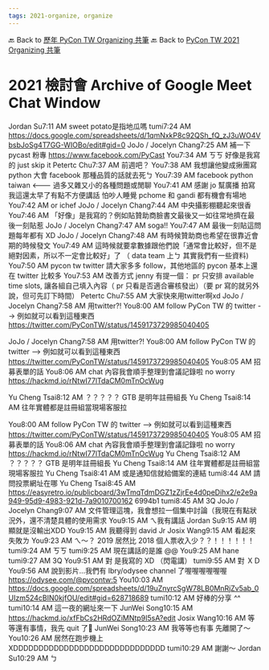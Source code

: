 ```yaml
---
tags: 2021-organize, organize
---
```


🔙 Back to [歷年 PyCon TW Organizing 共筆](/ryPr7SFyP/%2FHM5mHCFKQCu7-W5ea8ITcw%3Fview)
🔙 Back to [PyCon TW 2021 Organizing 共筆](/Wb9vQrfJQk-5tPoPR23hwA)

# 2021 檢討會 Archive of Google Meet Chat Window
Jordan Su7:11 AM
sweet potato是指地瓜嗎
tumi7:24 AM
https://docs.google.com/spreadsheets/d/1qmNxkP8c92QSh_fQ_zJ3uWO4VbsbJoSg4T7GG-WIOBo/edit#gid=0
JoJo / Jocelyn Chang7:25 AM
補一下 pycast 粉專 https://www.facebook.com/PyCast
You7:34 AM
ㄎㄎ
好像是我寫的
just skip it
Petertc Chu7:37 AM
前週吧？
You7:38 AM
我想讓他變成揪團寫 python 大會
facebook 那種品質的話就去死ㄅ
You7:39 AM
facebook python taiwan <--- 過多又雜又小的各種問題或閒聊
You7:41 AM
感謝 jo 幫廣播    拍寫我這還太早了有點不方便講話  怕吵人睡覺
pchome 和  gandi 都有機會有場地
You7:42 AM
or ichef 
JoJo / Jocelyn Chang7:44 AM
中央攝影棚聽起來很香
You7:46 AM
「好像」是我寫的？例如貼贊助商臉書文最後又一如往常地擠在最後一刻貼惹
JoJo / Jocelyn Chang7:47 AM
soga!! 
You7:47 AM
最後一刻貼這問題每年都有 XD
JoJo / Jocelyn Chang7:48 AM
有時候贊助商也希望在很靠近會期的時候發文
You7:49 AM
這時候就要拿數據跟他們說「通常會比較好，但不是絕對因素，所以不一定會比較好」了  （ data team 上ㄅ  其實我們有一些資料)
You7:50 AM
pycon tw twitter 請大家多多 follow，其他地區的 pycon 基本上還在 twitter 比較多
You7:53 AM
改善方式 jenny 有提一個： pr 只安排 available time slots, 讓各組自己填入內容（ pr 只看是否適合審核發出）（要 pr 寫的就另外說，但可先訂下時間）
Petertc Chu7:55 AM
大家快來用twitter啊xd
JoJo / Jocelyn Chang7:58 AM
用twitter?!
You8:00 AM
follow PyCon TW 的 twitter -->   例如就可以看到這種東西   https://twitter.com/PyConTW/status/1459173729985040405

JoJo / Jocelyn Chang7:58 AM
用twitter?!
You8:00 AM
follow PyCon TW 的 twitter -->   例如就可以看到這種東西   https://twitter.com/PyConTW/status/1459173729985040405
You8:05 AM
招募表單的話
You8:06 AM
chat 內容我會順手整理到會議記錄啦  no worry      https://hackmd.io/rNtwI77lTdaCM0mTnOcWug


Yu Cheng Tsai8:12 AM
？？？？？
GTB 是明年註冊組長
Yu Cheng Tsai8:14 AM
往年實體都是註冊組當現場客服拉




You8:00 AM
follow PyCon TW 的 twitter -->   例如就可以看到這種東西   https://twitter.com/PyConTW/status/1459173729985040405
You8:05 AM
招募表單的話
You8:06 AM
chat 內容我會順手整理到會議記錄啦  no worry      https://hackmd.io/rNtwI77lTdaCM0mTnOcWug
Yu Cheng Tsai8:12 AM
？？？？？
GTB 是明年註冊組長
Yu Cheng Tsai8:14 AM
往年實體都是註冊組當現場客服拉
Yu Cheng Tsai8:41 AM
或是通知信就給備案的連結
tumi8:44 AM
請問投票網址在哪
Yu Cheng Tsai8:45 AM
https://easyretro.io/publicboard/3wTmqTdmDGZ1zZjrEe4d0peDihx2/e2e9a949-95d9-4983-921d-7a9010700162
6994b1
tumi8:45 AM
3Q
JoJo / Jocelyn Chang9:07 AM
文件管理這塊，我會想拉一個集中討論（我現在有點狀況外，還不清楚具體的使用需求
You9:15 AM
ㄟ我有講話
Jordan Su9:15 AM
明顯就是沒輸出XDD
You9:15 AM
我聽得到 david Jr
Josix Wang9:15 AM
看起來失敗ㄌ
You9:23 AM
ㄟ～？  2019 居然比 2018 個人票收入少？？！！！！！！
tumi9:24 AM
ㄎㄎ
tumi9:25 AM
現在講話的是誰 @@
You9:25 AM
hane
tumi9:27 AM
3Q
You9:51 AM
對  是我寫的 XD
（閃電講）
tumi9:55 AM
對
ＸＤ
You9:56 AM
說到影片...我們有 lbry/odysee channel 了喔喔喔喔喔喔  https://odysee.com/@pycontw:5
You10:03 AM
https://docs.google.com/spreadsheets/d/19uZnyrcSgW78LB0MnRjZv5ab_0UIzm524cBIN0kjfOU/edit#gid=628718689
tumi10:12 AM
好棒的分享 *^^*
tumi10:14 AM
這一夜的網址來一下
JunWei Song10:15 AM
https://hackmd.io/xfFbCs2HRdOZiMNtp9I5sA?edit
Josix Wang10:16 AM
等等還有事情，我先 quit 了🙏
JunWei Song10:23 AM
我等等也有事 先離開了～
You10:26 AM
居然在跑步機上 XDDDDDDDDDDDDDDDDDDDDDDDDDDDDDD
tumi10:29 AM
謝謝～
Jordan Su10:29 AM
ㄅ